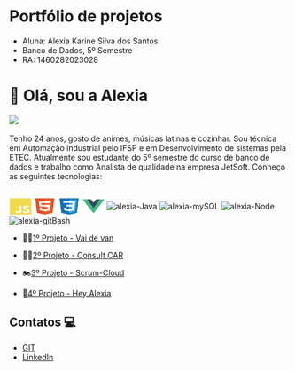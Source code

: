 # Portfólio de projetos
- Aluna: Alexia Karine Silva dos Santos
- Banco de Dados, 5º Semestre
- RA: 1460282023028

# 👋 Olá, sou a Alexia 
<img src = "https://github.com/alexiakarine/Bertoti/blob/main/Metodologia/Icons/WhatsApp%20Image%202022-09-20%20at%2000.09.16.jpeg" width= "20%"/>

Tenho 24 anos, gosto de animes, músicas latinas e cozinhar. Sou técnica em Automação industrial pelo IFSP e em Desenvolvimento de sistemas pela ETEC. Atualmente sou estudante do 5º semestre do curso de banco de dados e trabalho como Analista de qualidade na empresa JetSoft. Conheço as seguintes tecnologias:
 
<div style="display: inline_block"><br>
  <img align="center" alt="alexia-Js" height="30" width="40" src="https://raw.githubusercontent.com/devicons/devicon/master/icons/javascript/javascript-plain.svg">
  <img align="center" alt="alexia-HTML" height="30" width="40" src="https://raw.githubusercontent.com/devicons/devicon/master/icons/html5/html5-original.svg">
  <img align="center" alt="alexia-CSS" height="30" width="40" src="https://raw.githubusercontent.com/devicons/devicon/master/icons/css3/css3-original.svg">
  <img align="center" alt="alexia-Js" height="30" width="40" src="https://raw.githubusercontent.com/devicons/devicon/master/icons/vuejs/vuejs-original.svg">
  <img align="center" alt="alexia-Java " height="65" width="70" src="https://icongr.am/devicon/java-original-wordmark.svg?size=128&color=currentColor">
  <img align="center" alt="alexia-mySQL " height="30" width="40" src="https://icongr.am/devicon/mysql-original.svg?size=128&color=currentColor">
  <img align="center" alt="alexia-Node " height="65" width="70" src="https://icongr.am/devicon/nodejs-original-wordmark.svg?size=128&color=currentColor">
  <img align="center" alt="alexia-gitBash " height="65" width="70" src="https://icongr.am/devicon/oracle-original.svg?size=128&color=currentColor">
 </div>

- :running_woman:[1º Projeto - Vai de van](https://github.com/alexiakarine/Bertoti/blob/main/Metodologia/API_1.md) 

- :biking_woman:[2º Projeto - Consult CAR](https://github.com/alexiakarine/Bertoti/blob/main/Metodologia/API_2.md)

- :motorcycle:[3º Projeto - Scrum-Cloud](https://github.com/alexiakarine/Bertoti/blob/main/Metodologia/API_3.md)

- :blue_car:[4º Projeto - Hey Alexia](https://github.com/alexiakarine/Bertoti/blob/main/Metodologia/API_4.md)


## Contatos 💻
* [GIT](https://github.com/alexiakarine)
* [LinkedIn](https://www.linkedin.com/feed/)


